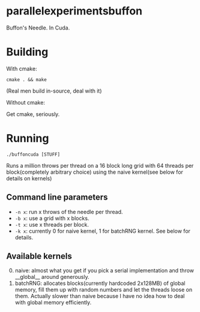 # parallelexperimentsbuffon
Buffon's Needle. In Cuda.

# Building
With cmake:

    cmake . && make
(Real men build in-source, deal with it)

Without cmake:

Get cmake, seriously.

# Running
    ./buffoncuda [STUFF]

Runs a million throws per thread on a 16 block long grid with 64 threads per block(completely arbitrary choice) using 
the naive kernel(see below for details on kernels)
   
## Command line parameters
* `-n x`: run x throws of the needle per thread.
* `-b x`: use a grid with x blocks.
* `-t x`: use x threads per block.
* `-k x`: currently 0 for naive kernel, 1 for batchRNG kernel. See below for details.

## Available kernels
0. naive: almost what you get if you pick a serial implementation and throw \_\_global\_\_ around generously.
1. batchRNG: allocates blocks(currently hardcoded 2x128MB) of global memory, fill them up with random numbers and 
let the threads loose on them. Actually slower than naive because I have no idea how to deal with global memory efficiently.
